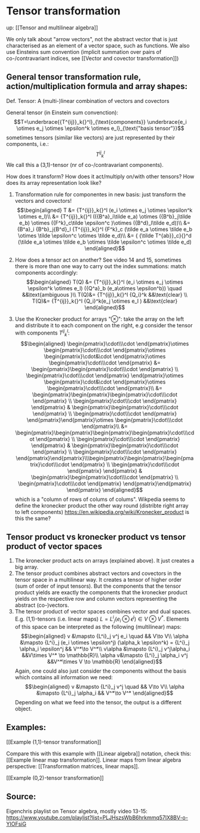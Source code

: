 # Tensor transformation
up: [[Tensor and multilinear algebra]]

We only talk about "arrow vectors", not the abstract vector that is just characterised as an element of a vector space, such as functions.
We also use Einsteins sum convention (implicit summation over pairs of co-/contravariant indices, see [[Vector and covector transformation]])


## General tensor transformation rule, action/multiplication formula and array shapes:
Def. Tensor: A (multi-)linear combination of vectors and covectors

General tensor (in Einstein sum convenction):
$$T=\underbrace{{T^{ij}}_k{}^l}_{\text{components}} \underbrace{e_i \otimes e_j  \otimes \epsilon^k \otimes e_l}_{\text{"basis tensor"}}$$
sometimes tensors (similar like vectors) are just represented by their components, i.e.:
$$
    {T^{ij}}_k{}^l
$$
We call this a (3,1)-tensor (nr of co-/contravariant components).

How does it transform? How does it act/multiply on/with other tensors? How does its array representation look like?
1. Transformation rule for componentes in new basis: just transform the vectors and covectors! 
$$\begin{aligned}
T &= {T^{ij}}_k{}^l (e_i \otimes e_j  \otimes \epsilon^k \otimes e_l)\\
&= {T^{ij}}_k{}^l (({B^a}_i\tilde e_a) \otimes ({B^b}_j\tilde e_b)  \otimes ({F^k}_c\tilde \epsilon^c )\otimes ({B^d}_l\tilde e_d))\\
&= {B^a}_i {B^b}_j{B^d}_l {T^{ij}}_k{}^l {F^k}_c (\tilde e_a \otimes \tilde e_b  \otimes \tilde \epsilon^c \otimes \tilde e_d)\\
&= { {\tilde T^{ab}}_c}{}^d  (\tilde e_a \otimes \tilde e_b  \otimes \tilde \epsilon^c \otimes \tilde e_d)
\end{aligned}$$
2. How does a tensor act on another? See video 14 and 15, sometimes there is more than one way to carry out the index summations: match components accordingly:
$$\begin{aligned}
    T(Q) &= {T^{ij}}_k{}^l (e_i \otimes e_j  \otimes \epsilon^k \otimes e_l) ({Q^a}_b (e_a\otimes \epsilon^b)) \quad &&\text{ambiguous }\\
    T(Q)&= {T^{ij}}_k{}^l {Q_i}^k &&\text{clear} \\
    T(Q)&= {T^{ij}}_k{}^l {Q_i}^k(e_j \otimes e_l ) &&\text{clear} 
\end{aligned}$$

1. Use the Kronecker product for arrays "$\otimes$": take the array on the left and distribute it to each component on the right, e.g consider the tensor with components ${{T^{ij}}_k}^l$:
$$\begin{aligned}
\begin{pmatrix}\cdot\\\cdot \end{pmatrix}\otimes \begin{pmatrix}\cdot\\\cdot \end{pmatrix}\otimes \begin{pmatrix}\cdot&\cdot \end{pmatrix}\otimes \begin{pmatrix}\cdot\\\cdot \end{pmatrix}
&= \begin{pmatrix}\begin{pmatrix}\cdot\\\cdot \end{pmatrix} \\ \begin{pmatrix}\cdot\\\cdot \end{pmatrix} \end{pmatrix}\otimes \begin{pmatrix}\cdot&\cdot \end{pmatrix}\otimes \begin{pmatrix}\cdot\\\cdot \end{pmatrix}\\
&= \begin{pmatrix}\begin{pmatrix}\begin{pmatrix}\cdot\\\cdot \end{pmatrix} \\ \begin{pmatrix}\cdot\\\cdot \end{pmatrix} \end{pmatrix} & \begin{pmatrix}\begin{pmatrix}\cdot\\\cdot \end{pmatrix} \\ \begin{pmatrix}\cdot\\\cdot \end{pmatrix} \end{pmatrix}\end{pmatrix}\otimes \begin{pmatrix}\cdot\\\cdot \end{pmatrix}\\
&= \begin{pmatrix}\begin{pmatrix}\begin{pmatrix}\begin{pmatrix}\cdot\\\cdot \end{pmatrix} \\ \begin{pmatrix}\cdot\\\cdot \end{pmatrix} \end{pmatrix} & \begin{pmatrix}\begin{pmatrix}\cdot\\\cdot \end{pmatrix} \\ \begin{pmatrix}\cdot\\\cdot \end{pmatrix} \end{pmatrix}\end{pmatrix}\\\begin{pmatrix}\begin{pmatrix}\begin{pmatrix}\cdot\\\cdot \end{pmatrix} \\ \begin{pmatrix}\cdot\\\cdot \end{pmatrix} \end{pmatrix} & \begin{pmatrix}\begin{pmatrix}\cdot\\\cdot \end{pmatrix} \\ \begin{pmatrix}\cdot\\\cdot \end{pmatrix} \end{pmatrix}\end{pmatrix} \end{pmatrix}
\end{aligned}$$
which is a "column of rows of colums of colums".
Wikpedia seems to define the kronecker product the other way round (distribte right array to left components) https://en.wikipedia.org/wiki/Kronecker_product
is this the same?


## Tensor product vs kronecker product vs tensor product of vector spaces
1. The kronecker product acts on arrays (explained above). It just creates a big array.
2. The tensor product combines abstract vectors and covectors in the tensor space in a multilinear way. It creates a tensor of higher order (sum of order of input tensors). But the components that the tensor product yields are exactly the components that the kronecker product yields on the respective row and column vectors representing the abstract (co-)vectors.
3. The tensor product of vector spaces combines vector and dual spaces. E.g. (1,1)-tensors (i.e. linear maps) $L={L^i}_j (e_i\otimes \epsilon^j) \in V \otimes V^*$. Elements of this space can be interpreted as the following (multilinear) maps:
$$\begin{aligned}
     v &\mapsto {L^i}_j v^j e_i \quad && V\to V\\
     \alpha &\mapsto {L^i}_j (e_i \otimes \epsilon^j)  (\alpha_k \epsilon^k) = {L^i}_j \alpha_i \epsilon^j && V^*\to V^*\\
     v\alpha &\mapsto {L^i}_j v^j\alpha_i &&V\times V^* \to \mathbb{R}\\
     \alpha v&\mapsto {L^i}_j \alpha_i v^j &&V^*\times V  \to \mathbb{R}
\end{aligned}$$
Again, one could also just consider the components without the basis which contains all information we need:
$$\begin{aligned}
     v &\mapsto {L^i}_j v^j \quad && V\to V\\
     \alpha &\mapsto {L^i}_j \alpha_i && V^*\to V^*
\end{aligned}$$
Depending on what we feed into the tensor, the output is a different object.


## Examples: 
[[Example (1,1)-tensor transformation]]

Compare this with this example with [[Linear algebra]] notation, check this:
[[Example linear map transformation]].
Linear maps from linear algebra perspective: [[Transformation matrices, linear maps]].

[[Example (0,2)-tensor transformation]]


## Source:
Eigenchris playlist on Tensor algebra, mostly video 13-15: https://www.youtube.com/playlist?list=PLJHszsWbB6hrkmmq57lX8BV-o-YIOFsiG